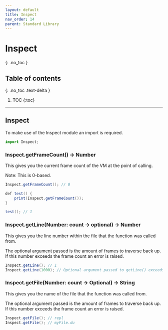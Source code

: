 ```yaml
---
layout: default
title: Inspect
nav_order: 14
parent: Standard Library
---
```


# Inspect
{: .no_toc }

## Table of contents
{: .no_toc .text-delta }

1. TOC
{:toc}

---

## Inspect
To make use of the Inspect module an import is required.

```js
import Inspect;
```

### Inspect.getFrameCount() -> Number

This gives you the current frame count of the VM at the point of calling.

Note: This is 0-based.

```cs
Inspect.getFrameCount(); // 0

def test() {
    print(Inspect.getFrameCount());
}

test(); // 1
```

### Inspect.getLine(Number: count -> optional) -> Number

This gives you the line number within the file that the function was called from.

The optional argument passed is the amount of frames to traverse back up. If this number exceeds the
frame count an error is raised.

```cs
Inspect.getLine(); // 1
Inspect.getLine(1000); // Optional argument passed to getLine() exceeds the frame count.
```

### Inspect.getFile(Number: count -> Optional) -> String

This gives you the name of the file that the function was called from.

The optional argument passed is the amount of frames to traverse back up. If this number exceeds the
frame count an error is raised.

```cs
Inspect.getFile(); // repl
Inspect.getFile(); // myFile.du
```